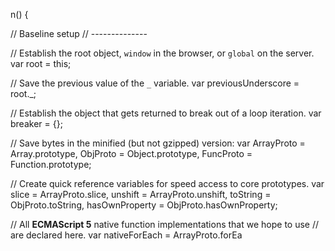 
n() {

  // Baseline setup
  // --------------

  // Establish the root object, `window` in the browser, or `global` on the server.
  var root = this;

  // Save the previous value of the `_` variable.
  var previousUnderscore = root._;

  // Establish the object that gets returned to break out of a loop iteration.
  var breaker = {};

  // Save bytes in the minified (but not gzipped) version:
  var ArrayProto = Array.prototype, ObjProto = Object.prototype, FuncProto = Function.prototype;

  // Create quick reference variables for speed access to core prototypes.
  var slice            = ArrayProto.slice,
      unshift          = ArrayProto.unshift,
      toString         = ObjProto.toString,
      hasOwnProperty   = ObjProto.hasOwnProperty;

  // All **ECMAScript 5** native function implementations that we hope to use
  // are declared here.
  var
    nativeForEach      = ArrayProto.forEa
